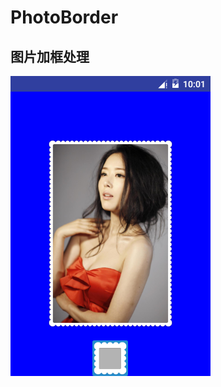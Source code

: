 # PhotoBorder
## 图片加框处理

![](https://github.com/ChaosXusu/PhotoBorder/blob/master/Screenshot_20160723-180106.png)
